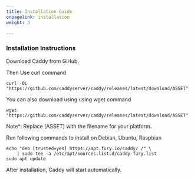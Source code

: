 ```yaml
---
title: Installation Guide
onpagelink: installation
weight: 3

---
```


### **Installation Instructions**

Download Caddy from GiHub.

Then Use curl command

    curl -OL "https://github.com/caddyserver/caddy/releases/latest/download/ASSET"

You can also download using using wget command

    wget "https://github.com/caddyserver/caddy/releases/latest/download/ASSET"

Note\*: Replace \[ASSET\] with the filename for your platform.

Run following commands to install on Debian, Ubuntu, Raspbian

    echo "deb [trusted=yes] https://apt.fury.io/caddy/ /" \
        | sudo tee -a /etc/apt/sources.list.d/caddy-fury.list
    sudo apt update

After installation, Caddy will start automatically.

